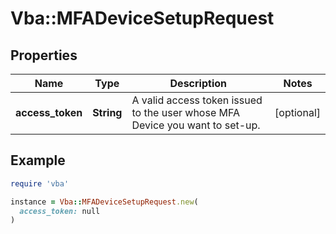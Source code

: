 # Vba::MFADeviceSetupRequest

## Properties

| Name | Type | Description | Notes |
| ---- | ---- | ----------- | ----- |
| **access_token** | **String** | A valid access token issued to the user whose MFA Device you want to set-up. | [optional] |

## Example

```ruby
require 'vba'

instance = Vba::MFADeviceSetupRequest.new(
  access_token: null
)
```

